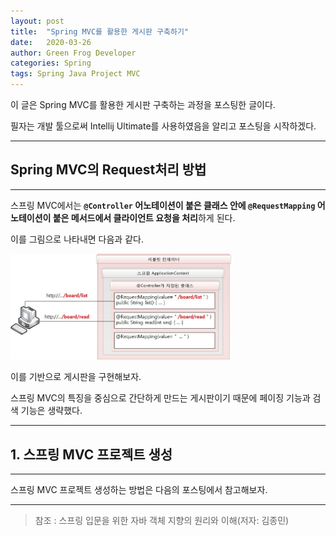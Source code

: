 ```yaml
---
layout: post
title:  "Spring MVC를 활용한 게시판 구축하기"
date:   2020-03-26
author: Green Frog Developer
categories: Spring
tags: Spring Java Project MVC
---
```


이 글은 Spring MVC를 활용한 게시판 구축하는 과정을 포스팅한 글이다.

필자는 개발 툴으로써 Intellij Ultimate를 사용하였음을 알리고 포스팅을 시작하겠다.

---

## Spring MVC의 Request처리 방법

---

스프링 MVC에서는 **`@Controller` 어노테이션이 붙은 클래스 안에 `@RequestMapping` 어노테이션이 붙은 메서드에서 클라이언트 요청을 처리**하게 된다.

이를 그림으로 나타내면 다음과 같다.

<img src="/assets/spring/Spring-MVC-Noticeboard-1.jpg" style="width:70%">

이를 기반으로 게시판을 구현해보자.

스프링 MVC의 특징을 중심으로 간단하게 만드는 게시판이기 때문에 페이징 기능과 검색 기능은 생략했다.

---

## 1. 스프링 MVC 프로젝트 생성

---

스프링 MVC 프로젝트 생성하는 방법은 다음의 포스팅에서 참고해보자.









---

> 참조 : 스프링 입문을 위한 자바 객체 지향의 원리와 이해(저자: 김종민)
